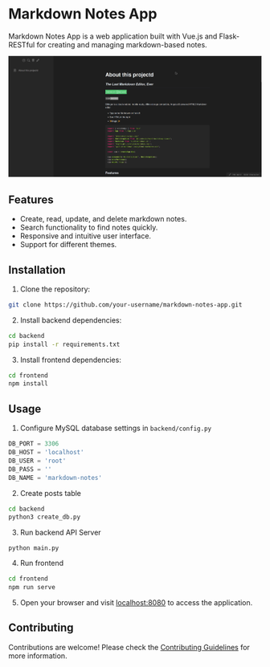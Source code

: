 # Markdown Notes App

Markdown Notes App is a web application built with Vue.js and Flask-RESTful for creating and managing markdown-based notes.

![#Screenshot](media/screenshot.png)

## Features

-   Create, read, update, and delete markdown notes.
-   Search functionality to find notes quickly.
-   Responsive and intuitive user interface.
-   Support for different themes.

## Installation

1. Clone the repository:

```bash
git clone https://github.com/your-username/markdown-notes-app.git
```

2. Install backend dependencies:

```bash
cd backend
pip install -r requirements.txt
```

3. Install frontend dependencies:

```bash
cd frontend
npm install
```

## Usage

1. Configure MySQL database settings in `backend/config.py`

```python
DB_PORT = 3306
DB_HOST = 'localhost'
DB_USER = 'root'
DB_PASS = ''
DB_NAME = 'markdown-notes'
```

2. Create posts table

```bash
cd backend
python3 create_db.py
```

3. Run backend API Server

```
python main.py
```

4. Run frontend

```bash
cd frontend
npm run serve
```

5. Open your browser and visit [localhost:8080](http://localhost:8080) to access the application.

## Contributing

Contributions are welcome! Please check the [Contributing Guidelines](CONTRIBUTING.md) for more information.
